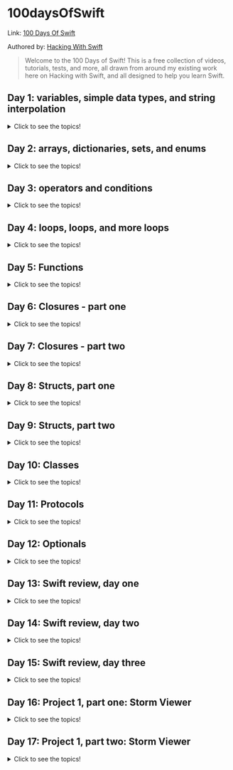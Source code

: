 
# 100daysOfSwift
Link: 
[100 Days Of Swift](https://www.hackingwithswift.com/100)

Authored by:
[Hacking With Swift](https://www.hackingwithswift.com)

> Welcome to the 100 Days of Swift! This is a free collection of videos, tutorials, tests, and more, all drawn from around my existing work here on Hacking with Swift, and all designed to help you learn Swift.

## Day 1: variables, simple data types, and string interpolation
<details>
  <summary>Click to see the topics!</summary>
  
 - Variables
 - String and Integers
 - Multi-line Strings
 - Doubles and Booleans
 - String Interpolation
 - Constants
 - Type annotations
</details>
 
## Day 2: arrays, dictionaries, sets, and enums
<details>
  <summary>Click to see the topics!</summary>

   - Arrays
   - Sets
   - Tuples
   - Arrays vs Sets vs Tuples
   - Dictionaries
   - Dictionary default values
   - Creating empty collections
   - Enumarations
   - Enum associated values
   - Enum raw values
</details>

## Day 3: operators and conditions
 <details>
  <summary>Click to see the topics!</summary>
  
   - Arithmetic Operators
   - Operator overloading
   - Compound assignment operators
   - Comparison operators
   - Conditions
   - Combining conditions
   - The ternary operator
   - Switch statements
   - Range operators
</details>

## Day 4: loops, loops, and more loops
  <details>
  <summary>Click to see the topics!</summary>
  
   - For loop
   - While loop
   - Repeat loop
   - Exiting loops
   - Exiting multiple loops
   - Skipping items
   - Infinite loops
</details>

## Day 5: Functions
  <details>
  <summary>Click to see the topics!</summary>
  
   - Writing functions
   - Accepting parameters
   - Returning values
   - Parameter labels
   - Omitting parameter labels
   - Default parameters
   - Variadic functions
   - Writing throwing functions
   - Running throwing functions
   - inout parameters
</details>

## Day 6: Closures - part one
  <details>
  <summary>Click to see the topics!</summary>
  
   - Creating basic closures
   - Accepting parameters in a closure
   - Returning values from a closure
   - Closures as parameters
   - Trailing closure syntax
</details>

## Day 7: Closures - part two
  <details>
  <summary>Click to see the topics!</summary>
  
   - Using closures as parameters when they accept parameters
   - Using closures as parameters when they return values
   - Shorthand parameter names
   - Closures with multiple parameters
   - Returning closures from functions
   - Capturing values
</details>

## Day 8: Structs, part one
  <details>
  <summary>Click to see the topics!</summary>
  
   - Creating your own structs
   - Computed properties
   - Property observers
   - Methods
   - Mutating methods
   - Properties and methods of strings
   - Properties and methods of arrays
</details>

## Day 9: Structs, part two
  <details>
  <summary>Click to see the topics!</summary>
  
   - Initializers
   - Referring to the current instance
   - Lazy properties
   - Static properties and methods
   - Access control
</details>

## Day 10: Classes
  <details>
  <summary>Click to see the topics!</summary>
  
   - Creating your own classes
   - Class inheritance
   - Overriding methods
   - Final classes
   - Copying objects
   - Deinitializers
   - Mutability
</details>

## Day 11: Protocols
  <details>
  <summary>Click to see the topics!</summary>
  
   - Protocols
   - Protocol inheritance
   - Extensions
   - Protocol extensions
   - Protocol-oriented programming
</details>

## Day 12: Optionals
  <details>
  <summary>Click to see the topics!</summary>
  
   - Handling missing data
   - Unwrapping optionals
   - Unwrapping with guard
   - Force unwrapping
   - Implicitly unwrapped optionals
   - Nil coalescing
   - Optional chaining
   - Optinional try
   - Failable initializers
   - Typecasting
</details>

## Day 13: Swift review, day one
  <details>
  <summary>Click to see the topics!</summary>
  
   - Variables and constants
   - Types of Data
   - Operators
   - String interpolation
   - Arrays
   - Dictionaries
   - Conditional statements
   - Loops
   - Switch case
</details>

## Day 14: Swift review, day two
  <details>
  <summary>Click to see the topics!</summary>
  
   - Functions
   - Optionals
   - Optional chaining
   - Enumerations
   - Structs
   - Classes
   
</details>

## Day 15: Swift review, day three
  <details>
  <summary>Click to see the topics!</summary>
  
   - Properties
   - Static properties and methods
   - Access control
   - Polymorphism and typecasting
   - Closures

</details>

## Day 16: Project 1, part one: Storm Viewer
  <details>
  <summary>Click to see the topics!</summary>
  
   - Setting up Xcode Project
   - Listing images with FileManager
   - Designing our interface

</details>

## Day 17: Project 1, part two: Storm Viewer
  <details>
  <summary>Click to see the topics!</summary>
  
   - Building a detail screen
   - Loading images with UIImage
   - Final tweaks: hidesBarsOnTap, safe area margins

</details>
